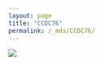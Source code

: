 ```yaml
---
layout: page
title: "CCDC76"
permalink: /_mds/CCDC76/
---
```


![](../../algns0/5HSAA018656_aln_report.png?raw=true)